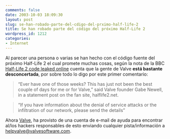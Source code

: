 ```yaml
---
comments: false
date: 2003-10-03 18:09:30
layout: post
slug: se-han-robado-parte-del-cdigo-del-prximo-half-life-2
title: Se han robado parte del código del próximo Half-Life 2
wordpress_id: 1212
categories:
- Internet
---
```


Al parecer una persona o varias se han hecho con el código fuente del próximo Half-Life 2 el cual promete muchas cosas, según la nota de la BBC [Half-Life 2 code leaked online](http://news.bbc.co.uk/1/hi/technology/3162074.stm) cuenta que la gente de Valve **está bastante desconcertada**, por sobre todo lo digo por este primer comentario:





> “Ever have one of those weeks? This has just not been the best couple of days for me or for Valve,” said Valve founder Gabe Newell, in a statement post on the fan site, halflife2.net.
> 
>   


> 
> “If you have information about the denial of service attacks or the infiltration of our network, please send the details”





Ahora [Valve](http://www.valvesoftware.com/), ha provisto de una cuenta de e-mail de ayuda para encontrar al/los hackers responsables de esto enviando cualquier pista/información a [helpvalve@valvesoftware.com](mailto:helpvalve@valvesoftware.com).




 
